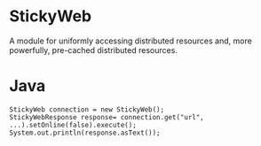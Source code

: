 StickyWeb
=========

A module for uniformly accessing distributed resources and, more powerfully, pre-cached distributed resources.


Java
====

    StickyWeb connection = new StickyWeb();
    StickyWebResponse response= connection.get("url", ...).setOnline(false).execute();
    System.out.println(response.asText());
